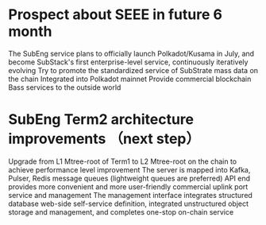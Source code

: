 # Prospect about SEEE in future 6 month
The SubEng service plans to officially launch Polkadot/Kusama in July, and become SubStack's first enterprise-level service, continuously iteratively evolving
Try to promote the standardized service of SubStrate mass data on the chain
Integrated into Polkadot mainnet
Provide commercial blockchain Bass services to the outside world



#  SubEng Term2 architecture improvements （next step）

Upgrade from L1 Mtree-root of Term1 to L2 Mtree-root on the chain to achieve performance level improvement
The server is mapped into Kafka, Pulser, Redis message queues (lightweight queues are preferred)
API end provides more convenient and more user-friendly commercial uplink port service and management
The management interface integrates structured database web-side self-service definition, integrated unstructured object storage and management, and completes one-stop on-chain service

